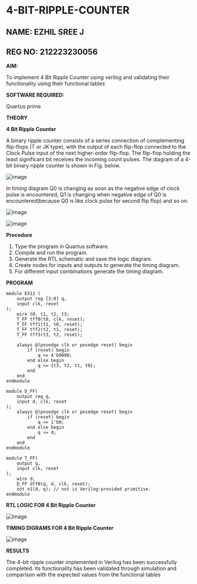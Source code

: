 # 4-BIT-RIPPLE-COUNTER

## NAME: EZHIL SREE J
## REG NO: 212223230056

**AIM:**

To implement  4 Bit Ripple Counter using verilog and validating their functionality using their functional tables

**SOFTWARE REQUIRED:**

Quartus prime

**THEORY**

**4 Bit Ripple Counter**

A binary ripple counter consists of a series connection of complementing flip-flops (T or JK type), with the output of each flip-flop connected to the Clock Pulse input of the next higher-order flip-flop. The flip-flop holding the least significant bit receives the incoming count pulses. The diagram of a 4-bit binary ripple counter is shown in Fig. below.

![image](https://github.com/naavaneetha/4-BIT-RIPPLE-COUNTER/assets/154305477/cb4b74d4-31ab-4359-95d0-d22e67daba13)

In timing diagram Q0 is changing as soon as the negative edge of clock pulse is encountered, Q1 is changing when negative edge of Q0 is encountered(because Q0 is like clock pulse for second flip flop) and so on.

![image](https://github.com/naavaneetha/4-BIT-RIPPLE-COUNTER/assets/154305477/a573a7d6-014e-4e54-93e6-e2ac9530960b)

![image](https://github.com/naavaneetha/4-BIT-RIPPLE-COUNTER/assets/154305477/85e1958a-2fc1-49bb-9a9f-d58ccbf3663c)

**Procedure**

1.	Type the program in Quartus software.
2.	Compile and run the program.
3.	Generate the RTL schematic and save the logic diagram.
4.	Create nodes for inputs and outputs to generate the timing diagram.
5.	For different input combinations generate the timing diagram.


**PROGRAM**
```
module EX12 (
    output reg [3:0] q,
    input clk, reset
);
    wire t0, t1, t2, t3;
    T_FF tff0(t0, clk, reset);
    T_FF tff1(t1, t0, reset);
    T_FF tff2(t2, t1, reset);
    T_FF tff3(t3, t2, reset);

    always @(posedge clk or posedge reset) begin
        if (reset) begin
            q <= 4'b0000;
        end else begin
            q <= {t3, t2, t1, t0};
        end
    end
endmodule

module D_FF(
    output reg q,
    input d, clk, reset
);
    always @(posedge clk or posedge reset) begin
        if (reset) begin
            q <= 1'b0;
        end else begin
            q <= d;
        end
    end
endmodule

module T_FF(
    output q,
    input clk, reset
);
    wire d;
    D_FF dff0(q, d, clk, reset);
    not n1(d, q); // not is Verilog-provided primitive.
endmodule

```

**RTL LOGIC FOR 4 Bit Ripple Counter**

![image](https://github.com/ADITYA-205/4-BIT-RIPPLE-COUNTER/assets/169021938/28d220b5-ca1d-4480-809b-780cd6a2badb)


**TIMING DIGRAMS FOR 4 Bit Ripple Counter**

![image](https://github.com/ADITYA-205/4-BIT-RIPPLE-COUNTER/assets/169021938/5a83e6c5-8098-40cd-8b37-3893bf3e6bdd)


**RESULTS**

The 4-bit ripple counter implemented in Verilog has been successfully completed. Its functionality has been validated through simulation and comparison with the expected values from the functional tables

